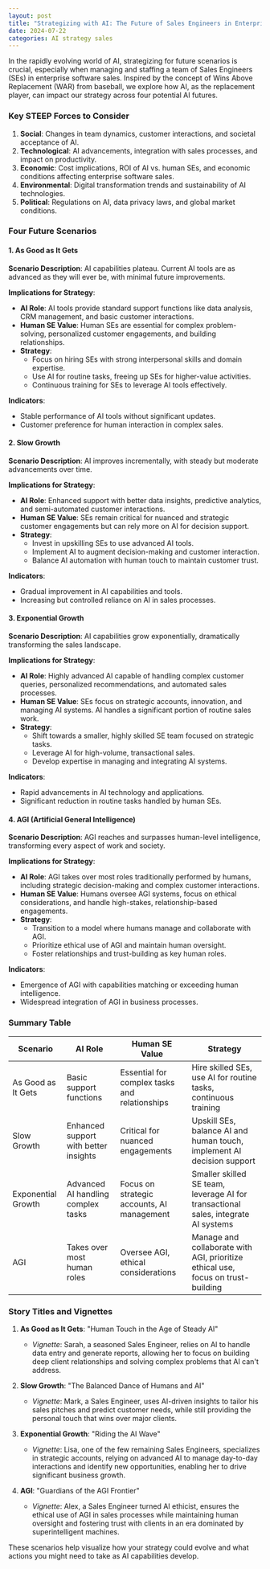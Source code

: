 ```yaml
---
layout: post
title: "Strategizing with AI: The Future of Sales Engineers in Enterprise Software Sales"
date: 2024-07-22
categories: AI strategy sales
---
```


In the rapidly evolving world of AI, strategizing for future scenarios is crucial, especially when managing and staffing a team of Sales Engineers (SEs) in enterprise software sales. Inspired by the concept of Wins Above Replacement (WAR) from baseball, we explore how AI, as the replacement player, can impact our strategy across four potential AI futures.

### Key STEEP Forces to Consider
1. **Social**: Changes in team dynamics, customer interactions, and societal acceptance of AI.
2. **Technological**: AI advancements, integration with sales processes, and impact on productivity.
3. **Economic**: Cost implications, ROI of AI vs. human SEs, and economic conditions affecting enterprise software sales.
4. **Environmental**: Digital transformation trends and sustainability of AI technologies.
5. **Political**: Regulations on AI, data privacy laws, and global market conditions.

### Four Future Scenarios

#### 1. As Good as It Gets
**Scenario Description**: AI capabilities plateau. Current AI tools are as advanced as they will ever be, with minimal future improvements.

**Implications for Strategy**:
- **AI Role**: AI tools provide standard support functions like data analysis, CRM management, and basic customer interactions.
- **Human SE Value**: Human SEs are essential for complex problem-solving, personalized customer engagements, and building relationships.
- **Strategy**:
  - Focus on hiring SEs with strong interpersonal skills and domain expertise.
  - Use AI for routine tasks, freeing up SEs for higher-value activities.
  - Continuous training for SEs to leverage AI tools effectively.

**Indicators**:
- Stable performance of AI tools without significant updates.
- Customer preference for human interaction in complex sales.

#### 2. Slow Growth
**Scenario Description**: AI improves incrementally, with steady but moderate advancements over time.

**Implications for Strategy**:
- **AI Role**: Enhanced support with better data insights, predictive analytics, and semi-automated customer interactions.
- **Human SE Value**: SEs remain critical for nuanced and strategic customer engagements but can rely more on AI for decision support.
- **Strategy**:
  - Invest in upskilling SEs to use advanced AI tools.
  - Implement AI to augment decision-making and customer interaction.
  - Balance AI automation with human touch to maintain customer trust.

**Indicators**:
- Gradual improvement in AI capabilities and tools.
- Increasing but controlled reliance on AI in sales processes.

#### 3. Exponential Growth
**Scenario Description**: AI capabilities grow exponentially, dramatically transforming the sales landscape.

**Implications for Strategy**:
- **AI Role**: Highly advanced AI capable of handling complex customer queries, personalized recommendations, and automated sales processes.
- **Human SE Value**: SEs focus on strategic accounts, innovation, and managing AI systems. AI handles a significant portion of routine sales work.
- **Strategy**:
  - Shift towards a smaller, highly skilled SE team focused on strategic tasks.
  - Leverage AI for high-volume, transactional sales.
  - Develop expertise in managing and integrating AI systems.

**Indicators**:
- Rapid advancements in AI technology and applications.
- Significant reduction in routine tasks handled by human SEs.

#### 4. AGI (Artificial General Intelligence)
**Scenario Description**: AGI reaches and surpasses human-level intelligence, transforming every aspect of work and society.

**Implications for Strategy**:
- **AI Role**: AGI takes over most roles traditionally performed by humans, including strategic decision-making and complex customer interactions.
- **Human SE Value**: Humans oversee AGI systems, focus on ethical considerations, and handle high-stakes, relationship-based engagements.
- **Strategy**:
  - Transition to a model where humans manage and collaborate with AGI.
  - Prioritize ethical use of AGI and maintain human oversight.
  - Foster relationships and trust-building as key human roles.

**Indicators**:
- Emergence of AGI with capabilities matching or exceeding human intelligence.
- Widespread integration of AGI in business processes.

### Summary Table

| Scenario               | AI Role                                     | Human SE Value                                     | Strategy                                                    |
|------------------------|---------------------------------------------|---------------------------------------------------|-------------------------------------------------------------|
| As Good as It Gets     | Basic support functions                     | Essential for complex tasks and relationships     | Hire skilled SEs, use AI for routine tasks, continuous training |
| Slow Growth            | Enhanced support with better insights       | Critical for nuanced engagements                  | Upskill SEs, balance AI and human touch, implement AI decision support |
| Exponential Growth     | Advanced AI handling complex tasks          | Focus on strategic accounts, AI management        | Smaller skilled SE team, leverage AI for transactional sales, integrate AI systems |
| AGI                    | Takes over most human roles                 | Oversee AGI, ethical considerations               | Manage and collaborate with AGI, prioritize ethical use, focus on trust-building |

### Story Titles and Vignettes

1. **As Good as It Gets**: "Human Touch in the Age of Steady AI"
   - *Vignette*: Sarah, a seasoned Sales Engineer, relies on AI to handle data entry and generate reports, allowing her to focus on building deep client relationships and solving complex problems that AI can't address.

2. **Slow Growth**: "The Balanced Dance of Humans and AI"
   - *Vignette*: Mark, a Sales Engineer, uses AI-driven insights to tailor his sales pitches and predict customer needs, while still providing the personal touch that wins over major clients.

3. **Exponential Growth**: "Riding the AI Wave"
   - *Vignette*: Lisa, one of the few remaining Sales Engineers, specializes in strategic accounts, relying on advanced AI to manage day-to-day interactions and identify new opportunities, enabling her to drive significant business growth.

4. **AGI**: "Guardians of the AGI Frontier"
   - *Vignette*: Alex, a Sales Engineer turned AI ethicist, ensures the ethical use of AGI in sales processes while maintaining human oversight and fostering trust with clients in an era dominated by superintelligent machines.

These scenarios help visualize how your strategy could evolve and what actions you might need to take as AI capabilities develop.